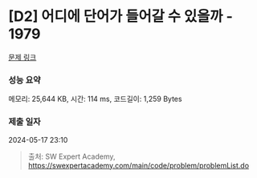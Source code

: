 # [D2] 어디에 단어가 들어갈 수 있을까 - 1979 

[문제 링크](https://swexpertacademy.com/main/code/problem/problemDetail.do?contestProbId=AV5PuPq6AaQDFAUq) 

### 성능 요약

메모리: 25,644 KB, 시간: 114 ms, 코드길이: 1,259 Bytes

### 제출 일자

2024-05-17 23:10



> 출처: SW Expert Academy, https://swexpertacademy.com/main/code/problem/problemList.do